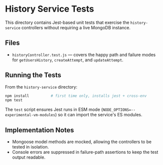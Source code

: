 # History Service Tests

This directory contains Jest-based unit tests that exercise the `history-service` controllers without requiring a live MongoDB instance.

## Files
- `historyController.test.js` &mdash; covers the happy path and failure modes for `getUsersHistory`, `createAttempt`, and `updateAttempt`.

## Running the Tests
From the `history-service` directory:

```bash
npm install          # first time only, installs jest + cross-env
npm test
```

The `test` script ensures Jest runs in ESM mode (`NODE_OPTIONS=--experimental-vm-modules`) so it can import the service's ES modules.

## Implementation Notes
- Mongoose model methods are mocked, allowing the controllers to be tested in isolation.
- Console errors are suppressed in failure-path assertions to keep the test output readable.
